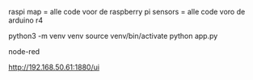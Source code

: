 raspi map = alle code voor de raspberry pi
sensors = alle code voro de arduino r4 

python3 -m venv venv
source venv/bin/activate
python app.py


node-red


http://192.168.50.61:1880/ui
